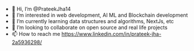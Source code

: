 - 👋 Hi, I’m @PrateekJha14
- 👀 I’m interested in web development, AI ML and Blockchain development
- 🌱 I’m currently learning data structures and algorithms, NextJs, etc
- 💞️ I’m looking to collaborate on open source and real life projects
- 📫 How to reach me https://www.linkedin.com/in/prateek-jha-2a5936298/


<!---
PrateekJha14/PrateekJha14 is a ✨ special ✨ repository because its `README.md` (this file) appears on your GitHub profile.
You can click the Preview link to take a look at your changes.
--->
